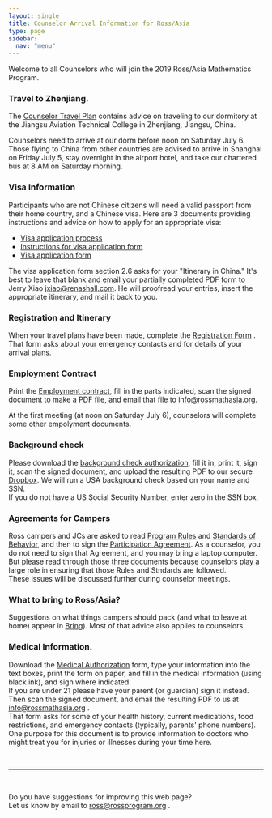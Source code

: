 ```yaml
---
layout: single
title: Counselor Arrival Information for Ross/Asia
type: page
sidebar:
  nav: "menu"
---
```


Welcome to all Counselors who will join the 2019 Ross/Asia Mathematics
Program.<br>

### Travel to Zhenjiang.
The  [Counselor Travel Plan](counselor-travel-plan.pdf) 
contains advice on traveling to our dormitory at the 
Jiangsu Aviation Technical College in Zhenjiang, Jiangsu, China.

Counselors need to arrive at our dorm before noon on Saturday July 6. 
Those flying to China from other countries are advised to arrive
in Shanghai on Friday July 5, stay overnight in the airport hotel, and
take our chartered bus at 8 AM on Saturday morning.

### Visa Information

Participants who are not Chinese citizens will need a valid passport 
from their home country, and a Chinese visa. Here are 3 documents 
providing instructions and advice on how to apply for an appropriate visa:

- [Visa application process](https://rossprogram.org/arrival/asia/visa-application-process.pdf)
- [Instructions for visa application form](https://rossprogram.org/arrival/asia/instructions-for-visa-application-form.pdf)
- [Visa application form](https://rossprogram.org/arrival/asia/visa-application-form.pdf)

The visa application form section 2.6 asks for your "Itinerary in China." 
It's best to leave that blank and email your partially completed PDF form 
to Jerry Xiao  <jxiao@renashall.com>.  He will proofread your entries, 
insert the appropriate itinerary, and mail it back to you.

### Registration and Itinerary
When your travel plans have been made, complete the 
[Registration Form](/materials/registration-form-asia.pdf) . 
That form asks about your emergency contacts and for
details of your arrival plans.

### Employment Contract
Print the [Employment contract](/materials/employment-contract-asia.pdf), fill in the
parts indicated, scan the signed document to make a PDF file, 
and email that file to <info@rossmathasia.org>.
  
At the first meeting (at noon on Saturday July 6), counselors will
complete some other empolyment documents.

### Background check
Please download the 
[background check authorization](/materials/background-check-authorization.pdf), 
fill it in, print it, sign it, scan the signed document, 
and upload the resulting PDF to our secure 
[Dropbox](https://www.dropbox.com/request/F6TS8M14PkSG3MVUkKT1).
We will run a USA background check based on your name and SSN.  
If you do not have a US Social Security Number, enter zero in the SSN box.

### Agreements for Campers
Ross campers and JCs are asked to read
[Program Rules](/materials/program-rules-asia.pdf) and
[Standards of Behavior](/materials/standards-of-behavior-asia.pdf), 
and then to sign the 
[Participation Agreement](/materials/participation-agreement-asia.pdf). 
As a counselor, you do not need to sign that Agreement, 
and you may bring a laptop computer. 
But please read through those three documents because counselors 
play a large role in ensuring that those Rules and Stndards 
are followed.<br>
These issues will be discussed further during counselor meetings.

### What to bring to Ross/Asia? 
Suggestions on what things campers should pack (and what to leave at home) appear in 
[Bring](/materials/bring-asia.pdf)). Most of that advice also applies to counselors.

### Medical Information.  
Download the 
[Medical Authorization](/materials/medical-authorization-asia.pdf) 
form, type your information into the text boxes, 
print the form on paper, and fill in the medical information 
(using black ink), and sign where indicated.  
If you are under 21 please have your parent (or guardian) 
sign it instead. Then scan the signed document, 
and email the resulting PDF to us at <info@rossmathasia.org> . <br>
That form asks for some of your health history, current medications, 
food restrictions, and emergency contacts (typically, 
parents' phone numbers).  
One purpose for this document is to provide information to doctors 
who might treat you for injuries or illnesses during your time here.

<br><hr><br>

Do you have suggestions for improving this web page?  
Let us know by email to <ross@rossprogram.org> .

